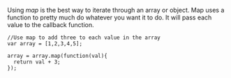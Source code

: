 Using *map* is the best way to iterate through an array or object. Map uses a function to pretty much do whatever you want it to do. It will pass each value to the callback function.

```
//Use map to add three to each value in the array
var array = [1,2,3,4,5];

array = array.map(function(val){
  return val + 3;
});
```
